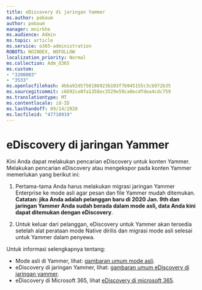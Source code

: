 ```yaml
---
title: eDiscovery di jaringan Yammer
ms.author: pebaum
author: pebaum
manager: mnirkhe
ms.audience: Admin
ms.topic: article
ms.service: o365-administration
ROBOTS: NOINDEX, NOFOLLOW
localization_priority: Normal
ms.collection: Adm_O365
ms.custom:
- "3200003"
- "3533"
ms.openlocfilehash: 4bba92d5756186923b103f7b945155c3cb972b35
ms.sourcegitcommit: c6692ce0fa1358ec3529e59ca0ecdfdea4cdc759
ms.translationtype: MT
ms.contentlocale: id-ID
ms.lasthandoff: 09/14/2020
ms.locfileid: "47710919"
---
```

# <a name="ediscovery-in-yammer-networks"></a>eDiscovery di jaringan Yammer

Kini Anda dapat melakukan pencarian eDiscovery untuk konten Yammer.  Melakukan pencarian eDiscovery atau mengekspor pada konten Yammer memerlukan yang berikut ini:

1. Pertama-tama Anda harus melakukan migrasi jaringan Yammer Enterprise ke mode asli agar pesan dan file Yammer mudah ditemukan. **Catatan: jika Anda adalah pelanggan baru di 2020 Jan. 9th dan jaringan Yammer Anda sudah berada dalam mode asli, data Anda kini dapat ditemukan dengan eDiscovery**.

2. Untuk keluar dari pelanggan, eDiscovery untuk Yammer akan tersedia setelah alat perataan mode Native dirilis dan migrasi mode asli selesai untuk Yammer dalam penyewa.

Untuk informasi selengkapnya tentang:

- Mode asli di Yammer, lihat: [gambaran umum mode asli](https://docs.microsoft.com/yammer/configure-your-yammer-network/overview-native-mode).
- eDiscovery di jaringan Yammer, lihat: [gambaran umum eDiscovery di jaringan yammer](https://docs.microsoft.com/yammer/manage-security-and-compliance/overview-of-ediscovery).
- eDiscovery di Microsoft 365, lihat [eDiscovery di microsoft 365](https://docs.microsoft.com/microsoft-365/compliance/ediscovery).
